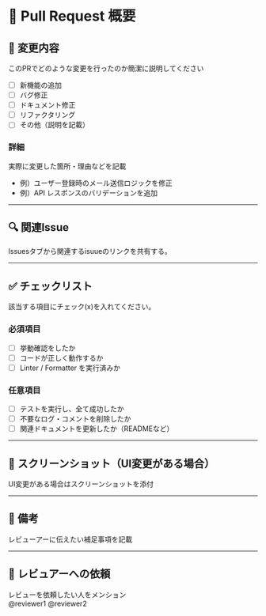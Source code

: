 # 🚀 Pull Request 概要

## 📝 変更内容
このPRでどのような変更を行ったのか簡潔に説明してください
- [ ] 新機能の追加
- [ ] バグ修正
- [ ] ドキュメント修正
- [ ] リファクタリング
- [ ] その他（説明を記載）

### 詳細
実際に変更した箇所・理由などを記載
- 例）ユーザー登録時のメール送信ロジックを修正  
- 例）API レスポンスのバリデーションを追加  

---

## 🔍 関連Issue
Issuesタブから関連するisuueのリンクを共有する。


---

## ✅ チェックリスト
該当する項目にチェック(x)を入れてください。
### 必須項目
- [ ] 挙動確認をしたか
- [ ] コードが正しく動作するか
- [ ] Linter / Formatter を実行済みか

### 任意項目
- [ ] テストを実行し、全て成功したか
- [ ] 不要なログ・コメントを削除したか
- [ ] 関連ドキュメントを更新したか（READMEなど）

---

## 📸 スクリーンショット（UI変更がある場合）
UI変更がある場合はスクリーンショットを添付

---

## 💬 備考
レビューアーに伝えたい補足事項を記載

---

## 👥 レビュアーへの依頼
レビューを依頼したい人をメンション<br>
@reviewer1 @reviewer2
